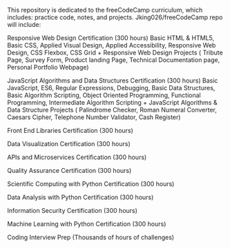 This repository is dedicated to the freeCodeCamp curriculum, which includes: practice code, notes, and projects. Jking026/freeCodeCamp repo will include:

Responsive Web Design Certification (300 hours)
	Basic HTML & HTML5, Basic CSS, Applied Visual Design, Applied Accessibility, Responsive Web Design, CSS Flexbox, CSS Grid +  Responsive Web Design Projects ( Tribute Page, Survey Form, Product landing Page, Technical Documentation page, Personal Portfolio Webpage)

JavaScript Algorithms and Data Structures Certification (300 hours)
	Basic JavaScript, ES6, Regular Expressions, Debugging, Basic Data Structures, Basic Algorithm Scripting, Object Oriented Programming, Functional Programming, Intermediate Algorithm Scripting + JavaScript Algorithms & Data Structure Projects ( Palindrome Checker, Roman Numeral Converter, Caesars Cipher, Telephone Number Validator, Cash Register)

Front End Libraries Certification (300 hours)

Data Visualization Certification (300 hours)

APIs and Microservices Certification (300 hours)

Quality Assurance Certification (300 hours)

Scientific Computing with Python Certification (300 hours)

Data Analysis with Python Certification (300 hours)

Information Security Certification (300 hours)

Machine Learning with Python Certification (300 hours)

Coding Interview Prep (Thousands of hours of challenges)
